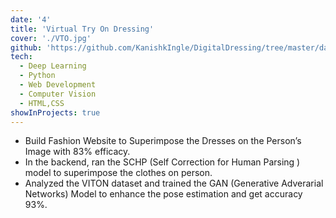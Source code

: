```yaml
---
date: '4'
title: 'Virtual Try On Dressing'
cover: './VTO.jpg'
github: 'https://github.com/KanishkIngle/DigitalDressing/tree/master/dailyShop'
tech:
  - Deep Learning
  - Python
  - Web Development
  - Computer Vision
  - HTML,CSS
showInProjects: true
---
```


- Build Fashion Website to Superimpose the Dresses on the Person’s Image with 83% efficacy.
- In the backend, ran the SCHP (Self Correction for Human Parsing ) model to superimpose the clothes on person.
- Analyzed the VITON dataset and trained the GAN (Generative Adverarial Networks) Model to enhance the pose
  estimation and get accuracy 93%.
